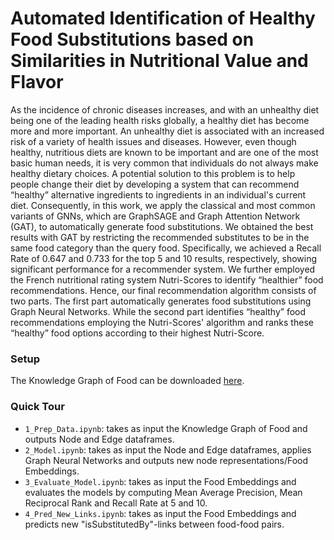 # Automated Identification of Healthy Food Substitutions based on Similarities in Nutritional Value and Flavor

As the incidence of chronic diseases increases, and with an unhealthy diet being one of the leading health risks globally, a healthy diet has become more and more important. An unhealthy diet is associated with an increased risk of a variety of health issues and diseases. However, even though healthy, nutritious diets are known to be important and are one of the most basic human needs, it is very common that individuals do not always make healthy dietary choices. A potential solution to this problem is to help people change their diet by developing a system that can recommend “healthy” alternative ingredients to ingredients in an individual's current diet. Consequently, in this work, we apply the classical and most common variants of GNNs, which are GraphSAGE and Graph Attention Network (GAT), to automatically generate food substitutions. We obtained the best results with GAT by restricting the recommended substitutes to be in the same food category than the query food. Specifically, we achieved a Recall Rate of $0.647$ and $0.733$ for the top $5$ and $10$ results, respectively, showing significant performance for a recommender system. We further employed the French nutritional rating system Nutri-Scores to identify “healthier” food recommendations. Hence, our final recommendation algorithm consists of two parts. The first part automatically generates food substitutions using Graph Neural Networks. While the second part identifies “healthy” food recommendations employing the Nutri-Scores' algorithm and ranks these “healthy” food options according to their highest Nutri-Score.

### Setup

The Knowledge Graph of Food can be downloaded [here](https://drive.google.com/drive/folders/1p3L-lBbx_2cBbjTBXimfR3DntmZ8AEpS?usp=share_link). 

### Quick Tour

- ```1_Prep_Data.ipynb```: takes as input the Knowledge Graph of Food and outputs Node and Edge dataframes. 
- ```2_Model.ipynb```: takes as input the Node and Edge dataframes, applies Graph Neural Networks and outputs new node representations/Food Embeddings. 
- ```3_Evaluate_Model.ipynb```: takes as input the Food Embeddings and evaluates the models by computing Mean Average Precision, Mean Reciprocal Rank and Recall Rate at 5 and 10. 
- ```4_Pred_New_Links.ipynb```: takes as input the Food Embeddings and predicts new "isSubstitutedBy"-links between food-food pairs.
